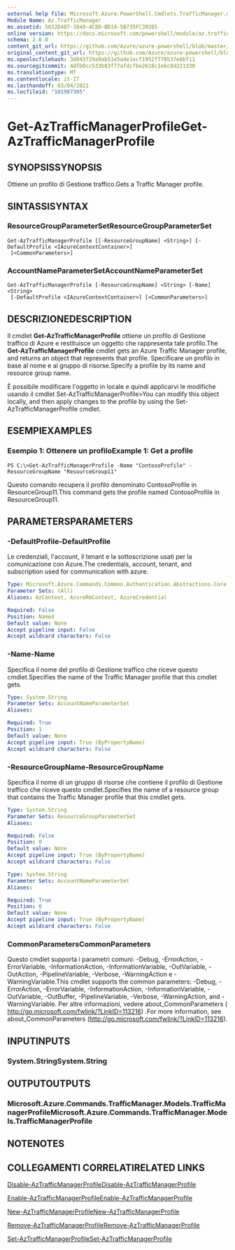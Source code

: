 ```yaml
---
external help file: Microsoft.Azure.PowerShell.Cmdlets.TrafficManager.dll-Help.xml
Module Name: Az.TrafficManager
ms.assetid: 5032D487-3849-4C80-BD14-5B735FC39285
online version: https://docs.microsoft.com/powershell/module/az.trafficmanager/get-aztrafficmanagerprofile
schema: 2.0.0
content_git_url: https://github.com/Azure/azure-powershell/blob/master/src/TrafficManager/TrafficManager/help/Get-AzTrafficManagerProfile.md
original_content_git_url: https://github.com/Azure/azure-powershell/blob/master/src/TrafficManager/TrafficManager/help/Get-AzTrafficManagerProfile.md
ms.openlocfilehash: 3d843729a9ab51e5a4e1ecf1952f778537e8bf11
ms.sourcegitcommit: 4dfb0cc533b83f77afdcfbe2618c1e6c8d221330
ms.translationtype: MT
ms.contentlocale: it-IT
ms.lasthandoff: 03/04/2021
ms.locfileid: "101987305"
---
```

# <span data-ttu-id="6c70a-101">Get-AzTrafficManagerProfile</span><span class="sxs-lookup"><span data-stu-id="6c70a-101">Get-AzTrafficManagerProfile</span></span>

## <span data-ttu-id="6c70a-102">SYNOPSIS</span><span class="sxs-lookup"><span data-stu-id="6c70a-102">SYNOPSIS</span></span>
<span data-ttu-id="6c70a-103">Ottiene un profilo di Gestione traffico.</span><span class="sxs-lookup"><span data-stu-id="6c70a-103">Gets a Traffic Manager profile.</span></span>

## <span data-ttu-id="6c70a-104">SINTASSI</span><span class="sxs-lookup"><span data-stu-id="6c70a-104">SYNTAX</span></span>

### <span data-ttu-id="6c70a-105">ResourceGroupParameterSet</span><span class="sxs-lookup"><span data-stu-id="6c70a-105">ResourceGroupParameterSet</span></span>
```
Get-AzTrafficManagerProfile [[-ResourceGroupName] <String>] [-DefaultProfile <IAzureContextContainer>]
 [<CommonParameters>]
```

### <span data-ttu-id="6c70a-106">AccountNameParameterSet</span><span class="sxs-lookup"><span data-stu-id="6c70a-106">AccountNameParameterSet</span></span>
```
Get-AzTrafficManagerProfile [-ResourceGroupName] <String> [-Name] <String>
 [-DefaultProfile <IAzureContextContainer>] [<CommonParameters>]
```

## <span data-ttu-id="6c70a-107">DESCRIZIONE</span><span class="sxs-lookup"><span data-stu-id="6c70a-107">DESCRIPTION</span></span>
<span data-ttu-id="6c70a-108">Il cmdlet **Get-AzTrafficManagerProfile** ottiene un profilo di Gestione traffico di Azure e restituisce un oggetto che rappresenta tale profilo.</span><span class="sxs-lookup"><span data-stu-id="6c70a-108">The **Get-AzTrafficManagerProfile** cmdlet gets an Azure Traffic Manager profile, and returns an object that represents that profile.</span></span>
<span data-ttu-id="6c70a-109">Specificare un profilo in base al nome e al gruppo di risorse.</span><span class="sxs-lookup"><span data-stu-id="6c70a-109">Specify a profile by its name and resource group name.</span></span>

<span data-ttu-id="6c70a-110">È possibile modificare l'oggetto in locale e quindi applicarvi le modifiche usando il cmdlet Set-AzTrafficManagerProfile></span><span class="sxs-lookup"><span data-stu-id="6c70a-110">You can modify this object locally, and then apply changes to the profile by using the Set-AzTrafficManagerProfile cmdlet.</span></span>

## <span data-ttu-id="6c70a-111">ESEMPI</span><span class="sxs-lookup"><span data-stu-id="6c70a-111">EXAMPLES</span></span>

### <span data-ttu-id="6c70a-112">Esempio 1: Ottenere un profilo</span><span class="sxs-lookup"><span data-stu-id="6c70a-112">Example 1: Get a profile</span></span>
```
PS C:\>Get-AzTrafficManagerProfile -Name "ContosoProfile" -ResourceGroupName "ResourceGroup11"
```

<span data-ttu-id="6c70a-113">Questo comando recupera il profilo denominato ContosoProfile in ResourceGroup11.</span><span class="sxs-lookup"><span data-stu-id="6c70a-113">This command gets the profile named ContosoProfile in ResourceGroup11.</span></span>

## <span data-ttu-id="6c70a-114">PARAMETERS</span><span class="sxs-lookup"><span data-stu-id="6c70a-114">PARAMETERS</span></span>

### <span data-ttu-id="6c70a-115">-DefaultProfile</span><span class="sxs-lookup"><span data-stu-id="6c70a-115">-DefaultProfile</span></span>
<span data-ttu-id="6c70a-116">Le credenziali, l'account, il tenant e la sottoscrizione usati per la comunicazione con Azure.</span><span class="sxs-lookup"><span data-stu-id="6c70a-116">The credentials, account, tenant, and subscription used for communication with azure.</span></span>

```yaml
Type: Microsoft.Azure.Commands.Common.Authentication.Abstractions.Core.IAzureContextContainer
Parameter Sets: (All)
Aliases: AzContext, AzureRmContext, AzureCredential

Required: False
Position: Named
Default value: None
Accept pipeline input: False
Accept wildcard characters: False
```

### <span data-ttu-id="6c70a-117">-Name</span><span class="sxs-lookup"><span data-stu-id="6c70a-117">-Name</span></span>
<span data-ttu-id="6c70a-118">Specifica il nome del profilo di Gestione traffico che riceve questo cmdlet.</span><span class="sxs-lookup"><span data-stu-id="6c70a-118">Specifies the name of the Traffic Manager profile that this cmdlet gets.</span></span>

```yaml
Type: System.String
Parameter Sets: AccountNameParameterSet
Aliases:

Required: True
Position: 1
Default value: None
Accept pipeline input: True (ByPropertyName)
Accept wildcard characters: False
```

### <span data-ttu-id="6c70a-119">-ResourceGroupName</span><span class="sxs-lookup"><span data-stu-id="6c70a-119">-ResourceGroupName</span></span>
<span data-ttu-id="6c70a-120">Specifica il nome di un gruppo di risorse che contiene il profilo di Gestione traffico che riceve questo cmdlet.</span><span class="sxs-lookup"><span data-stu-id="6c70a-120">Specifies the name of a resource group that contains the Traffic Manager profile that this cmdlet gets.</span></span>

```yaml
Type: System.String
Parameter Sets: ResourceGroupParameterSet
Aliases:

Required: False
Position: 0
Default value: None
Accept pipeline input: True (ByPropertyName)
Accept wildcard characters: False
```

```yaml
Type: System.String
Parameter Sets: AccountNameParameterSet
Aliases:

Required: True
Position: 0
Default value: None
Accept pipeline input: True (ByPropertyName)
Accept wildcard characters: False
```

### <span data-ttu-id="6c70a-121">CommonParameters</span><span class="sxs-lookup"><span data-stu-id="6c70a-121">CommonParameters</span></span>
<span data-ttu-id="6c70a-122">Questo cmdlet supporta i parametri comuni: -Debug, -ErrorAction, -ErrorVariable, -InformationAction, -InformationVariable, -OutVariable, -OutAction, -PipelineVariable, -Verbose, -WarningAction e -WarningVariable.</span><span class="sxs-lookup"><span data-stu-id="6c70a-122">This cmdlet supports the common parameters: -Debug, -ErrorAction, -ErrorVariable, -InformationAction, -InformationVariable, -OutVariable, -OutBuffer, -PipelineVariable, -Verbose, -WarningAction, and -WarningVariable.</span></span> <span data-ttu-id="6c70a-123">Per altre informazioni, vedere about_CommonParameters ( http://go.microsoft.com/fwlink/?LinkID=113216) .</span><span class="sxs-lookup"><span data-stu-id="6c70a-123">For more information, see about_CommonParameters (http://go.microsoft.com/fwlink/?LinkID=113216).</span></span>

## <span data-ttu-id="6c70a-124">INPUT</span><span class="sxs-lookup"><span data-stu-id="6c70a-124">INPUTS</span></span>

### <span data-ttu-id="6c70a-125">System.String</span><span class="sxs-lookup"><span data-stu-id="6c70a-125">System.String</span></span>

## <span data-ttu-id="6c70a-126">OUTPUT</span><span class="sxs-lookup"><span data-stu-id="6c70a-126">OUTPUTS</span></span>

### <span data-ttu-id="6c70a-127">Microsoft.Azure.Commands.TrafficManager.Models.TrafficManagerProfile</span><span class="sxs-lookup"><span data-stu-id="6c70a-127">Microsoft.Azure.Commands.TrafficManager.Models.TrafficManagerProfile</span></span>

## <span data-ttu-id="6c70a-128">NOTE</span><span class="sxs-lookup"><span data-stu-id="6c70a-128">NOTES</span></span>

## <span data-ttu-id="6c70a-129">COLLEGAMENTI CORRELATI</span><span class="sxs-lookup"><span data-stu-id="6c70a-129">RELATED LINKS</span></span>

[<span data-ttu-id="6c70a-130">Disable-AzTrafficManagerProfile</span><span class="sxs-lookup"><span data-stu-id="6c70a-130">Disable-AzTrafficManagerProfile</span></span>](./Disable-AzTrafficManagerProfile.md)

[<span data-ttu-id="6c70a-131">Enable-AzTrafficManagerProfile</span><span class="sxs-lookup"><span data-stu-id="6c70a-131">Enable-AzTrafficManagerProfile</span></span>](./Enable-AzTrafficManagerProfile.md)

[<span data-ttu-id="6c70a-132">New-AzTrafficManagerProfile</span><span class="sxs-lookup"><span data-stu-id="6c70a-132">New-AzTrafficManagerProfile</span></span>](./New-AzTrafficManagerProfile.md)

[<span data-ttu-id="6c70a-133">Remove-AzTrafficManagerProfile</span><span class="sxs-lookup"><span data-stu-id="6c70a-133">Remove-AzTrafficManagerProfile</span></span>](./Remove-AzTrafficManagerProfile.md)

[<span data-ttu-id="6c70a-134">Set-AzTrafficManagerProfile</span><span class="sxs-lookup"><span data-stu-id="6c70a-134">Set-AzTrafficManagerProfile</span></span>](./Set-AzTrafficManagerProfile.md)


